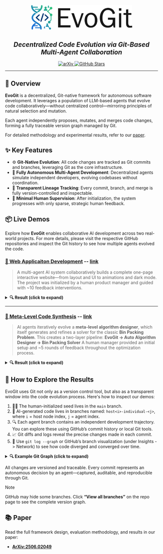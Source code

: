 <h1 align="center">
  <picture>
    <source media="(prefers-color-scheme: dark)" srcset="static/evogit_logo_with_light_text.svg">
    <source media="(prefers-color-scheme: light)" srcset="static/evogit_logo_with_dark_text.svg">
    <img alt="EvoGit Logo" height="80" src="static/evogit_logo_with_dark_text.webp">
  </picture>
</h1>

<h2 align="center"><strong><em>Decentralized Code Evolution via Git-Based Multi-Agent Collaboration</em></strong></h2>

<p align="center">
  <a href="https://www.arxiv.org/abs/2506.02049">
    <img src="https://img.shields.io/badge/arXiv-2506.02049-b31b1b?logo=arxiv&logoColor=white" alt="arXiv">
  </a>
  <a href="https://github.com/BillHuang2001/evogit">
    <img src="https://img.shields.io/github/stars/BillHuang2001/evogit?style=social" alt="GitHub Stars">
  </a>
</p>

---



## 🚀 Overview

**EvoGit** is a decentralized, Git-native framework for autonomous software development. It leverages a population of LLM-based agents that evolve code collaboratively—without centralized control—mirroring principles of natural selection and mutation.

Each agent independently proposes, mutates, and merges code changes, forming a fully traceable version graph managed by Git.

For detailed methodology and experimental results, refer to our [paper](https://arxiv.org/abs/2506.02049).

## ✨ Key Features

* ⚙️ **Git-Native Evolution**: All code changes are tracked as Git commits and branches, leveraging Git as the core infrastructure.
* 🧠 **Fully Autonomous Multi-Agent Development**: Decentralized agents simulate independent developers, evolving codebases without coordination.
* 🌿 **Transparent Lineage Tracking**: Every commit, branch, and merge is fully version-controlled and inspectable.
* 🔁 **Minimal Human Supervision**: After initialization, the system progresses with only sparse, strategic human feedback.

## 📦 Live Demos

Explore how **EvoGit** enables collaborative AI development across two real-world projects.
For more details, please visit the respective GitHub repositories and inspect the Git history to see how multiple agents evolved the code.

### [📃 Web Applicaiton Development](https://github.com/BillHuang2001/evogit_web) -- [link](https://github.com/BillHuang2001/evogit_web)

> A multi-agent AI system collaboratively builds a complete one-page interactive website—from layout and UI to animations and dark mode.
> The project was initialized by a human product manager and guided with ~10 feedback interventions.

<details>
  <summary><strong>🔍 Result (click to expand)</strong></summary>

The final web page demonstrates a polished UI with support for both light and dark themes.

![EvoGit Example Web Page Light Mode](static/screenshot/web_final_light.webp)
![EvoGit Example Web Page Dark Mode](static/screenshot/web_final_dark.webp)

</details>

---

### [🧠 Meta-Level Code Synthesis](https://github.com/BillHuang2001/evogit_llm) -- [link](https://github.com/BillHuang2001/evogit_web)

> AI agents iteratively evolve a **meta-level algorithm designer**, which itself generates and refines a solver for the classic **Bin Packing Problem**.
> This creates a two-layer pipeline:
> **EvoGit → Auto Algorithm Designer → Bin Packing Solver**
> A human manager provided an initial setup and ~5 rounds of feedback throughout the optimization process.

<details>
  <summary><strong>🔍 Result (click to expand)</strong></summary>

The AI-generated automatic algorithm design program efficiently found a solver that minimizes bin usage, as shown in the final output script:

```python
def bin_packing_solver(items: list[float], budget: int) -> list[int]:
    import time

    if not items or not all(0 <= w <= 1 for w in items):
        return []

    start_time = time.time()

    items_sorted = sorted(enumerate(items), key=lambda x: x[1], reverse=True)
    bins = []
    bin_indices = [-1] * len(items)

    for index, weight in items_sorted:
        placed = False
        for bin_index, bin_weight in enumerate(bins):
            if bin_weight + weight <= 1:
                bins[bin_index] += weight
                bin_indices[index] = bin_index
                placed = True
                break
        if not placed:
            bins.append(weight)
            bin_indices[index] = len(bins) - 1

    best_solution = bin_indices[:]
    best_bin_count = len(bins)

    def refine_solution():
        nonlocal best_solution, best_bin_count
        for _ in range(100):  # attempt refinement a number of times
            new_bins = []
            new_bin_indices = [-1] * len(items)
            new_solution = []
            for i in range(len(items)):
                weight = items[i]
                placed = False
                for bi in range(len(new_bins)):
                    if new_bins[bi] + weight <= 1:
                        new_bins[bi] += weight
                        new_bin_indices[i] = bi
                        placed = True
                        break
                if not placed:
                    new_bins.append(weight)
                    new_bin_indices[i] = len(new_bins) - 1
            new_bin_count = len(new_bins)

            if new_bin_count < best_bin_count:
                best_solution = new_bin_indices
                best_bin_count = new_bin_count

            if (time.time() - start_time) * 1000 > budget:
                break

    refine_solution()

    return best_solution
```

The optimized code is automatically saved as `best_solution.py` after the search process completes.
</details>


## 🧬 How to Explore the Results

EvoGit uses Git not only as a version control tool, but also as a transparent window into the code evolution process. Here's how to inspect our demos:

1. 🧑‍💻 The human-initialized seed lives in the `main` branch.
2. 🤖 AI-generated code lives in branches named:
   `host<i>-individual-<j>`,
   where `i` = host node index, `j` = agent index.
3. 🔍 Each agent branch contains an independent development trajectory. You can explore these using GitHub’s commit history or local Git tools.
4. 📈 Git diffs and logs reveal the precise changes made in each commit.
5. 🧭 Use `git log --graph` or GitHub’s branch visualization (under Insights -> Network) to see how code diverged and converged over time.

<details>
  <summary><strong>🔍 Example Git Graph (click to expand)</strong></summary>

  ![EvoGit Example Git Graph](static/screenshot/github_network.webp)
</details>

All changes are versioned and traceable. Every commit represents an autonomous decision by an agent—captured, auditable, and reproducible through Git.

> [!NOTE]
> GitHub may hide some branches. Click **“View all branches”** on the repo page to see the complete version graph.


## 📚 Paper

Read the full framework design, evaluation methodology, and results in our paper:
- **[ArXiv:2506.02049](https://arxiv.org/abs/2506.02049)**
